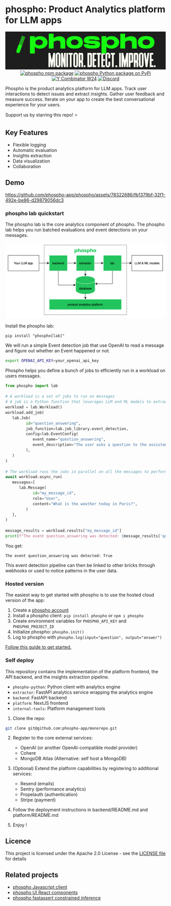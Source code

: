 # phospho: Product Analytics platform for LLM apps

<div align="center">
<img src="./platform/public/image/phospho-banner.png" alt="phospho logo">
<a href="https://www.npmjs.com/package/phospho"><img src="https://img.shields.io/npm/v/phospho?style=flat-square&label=npm+phospho" alt="phospho npm package"></a>
<a href="https://pypi.python.org/pypi/phospho"><img src="https://img.shields.io/pypi/v/phospho?style=flat-square&label=pypi+phospho" alt="phospho Python package on PyPi"></a>
<a href="https://www.ycombinator.com/companies/phospho"><img src="https://img.shields.io/badge/Y%20Combinator-W24-orange?style=flat-square" alt="Y Combinator W24"></a>
<a href="https://discord.gg/MXqBJ9pBsx"><img alt="Discord" src="https://img.shields.io/discord/1106594252043071509"></a>
</div>

Phospho is the product analytics platform for LLM apps. Track user interactions to detect issues and extract insights. Gather user feedback and measure success. Iterate on your app to create the best conversational experience for your users.

Support us by starring this repo! ⭐

## Key Features

- Flexible logging
- Automatic evaluation
- Insights extraction
- Data visualization
- Collaboration

## Demo

https://github.com/phospho-app/phospho/assets/78322686/fb1379bf-32f1-492e-be86-d29879056dc3

### phospho lab quickstart

The phospho lab is the core analytics component of phospho. The phospho lab helps you run batched evaluations and event detections on your messages.

![The phospho lab is the core analytics component of phospho](./phospho_diagram.png)

Install the phospho lab:

```
pip install "phospho[lab]"
```

We will run a simple Event detection job that use OpenAI to read a message and figure out whether an Event happened or not.

```bash
export OPENAI_API_KEY=your_openai_api_key
```

Phospho helps you define a bunch of jobs to efficiently run in a workload on users messages.

```python
from phospho import lab

# A workload is a set of jobs to run on messages
# A job is a Python function that leverages LLM and ML models to extract insights from text
workload = lab.Workload()
workload.add_job(
   lab.Job(
         id="question_answering",
         job_function=lab.job_library.event_detection,
         config=lab.EventConfig(
            event_name="question_answering",
            event_description="The user asks a question to the assistant",
         ),
   )
)

# The workload runs the jobs in parallel on all the messages to perform analytics
await workload.async_run(
   messages=[
      lab.Message(
            id="my_message_id",
            role="User",
            content="What is the weather today in Paris?",
         )
   ],
)

message_results = workload.results["my_message_id"]
print(f"The event question_answering was detected: {message_results['question_answering'].value}")
```

You get:

```
The event question_answering was detected: True
```

This event detection pipeline can then be linked to other bricks through webhooks or used to notice patterns in the user data.

### Hosted version

The easiest way to get started with phospho is to use the hosted cloud version of the app:

1. Create a [phospho account](https://phospho.ai)
2. Install a phospho client: `pip install phospho` or `npm i phospho`
3. Create environment variables for `PHOSPHO_API_KEY` and `PHOSPHO_PROJECT_ID`
4. Initialize phospho: `phospho.init()`
5. Log to phospho with `phospho.log(input="question", output="answer")`

[Follow this guide to get started.](https://docs.phospho.ai/getting-started)

### Self deploy

This repository contains the implementation of the platform frontend, the API backend, and the insights extraction pipeline.

- `phospho-python`: Python client with analytics engine
- `extractor`: FastAPI analytics service wrapping the analytics engine
- `backend`: FastAPI backend
- `platform`: NextJS frontend
- `internal-tools`: Platform management tools

1. Clone the repo:

```bash
git clone git@github.com:phospho-app/monorepo.git
```

2. Register to the core external services:
   - OpenAI (or another OpenAI-compatible model provider)
   - Cohere
   - MongoDB Atlas (Alternative: self host a MongoDB)
3. (Optional) Extend the platform capabilities by registering to additional services:

   - Resend (emails)
   - Sentry (performance analytics)
   - Propelauth (authentication)
   - Stripe (payment)

4. Follow the deployment instructions in backend/README.md and platform/README.md

5. Enjoy !

## Licence

This project is licensed under the Apache 2.0 License - see the [LICENSE file](./LICENCE) for details

## Related projects

- [phospho Javascript client](https://github.com/phospho-app/phosphojs)
- [phospho UI React components](https://github.com/phospho-app/phospho-ui-react)
- [phospho fastassert constrained inference](https://github.com/phospho-app/fastassert)

